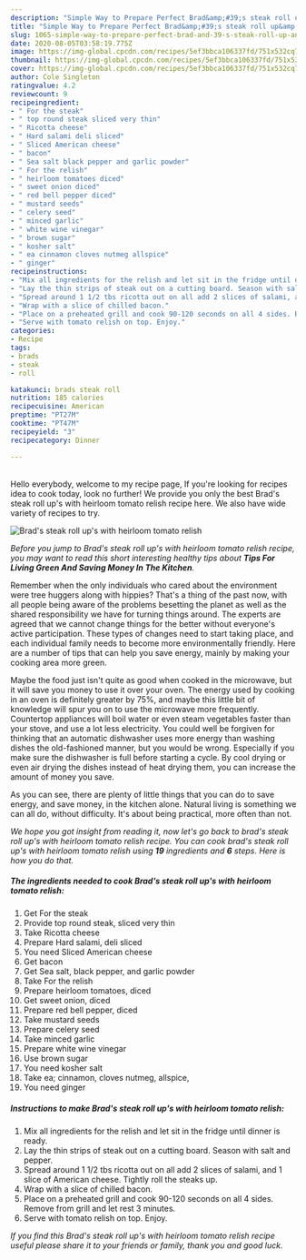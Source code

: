 ```yaml
---
description: "Simple Way to Prepare Perfect Brad&amp;#39;s steak roll up&amp;#39;s with heirloom tomato relish"
title: "Simple Way to Prepare Perfect Brad&amp;#39;s steak roll up&amp;#39;s with heirloom tomato relish"
slug: 1065-simple-way-to-prepare-perfect-brad-and-39-s-steak-roll-up-and-39-s-with-heirloom-tomato-relish
date: 2020-08-05T03:58:19.775Z
image: https://img-global.cpcdn.com/recipes/5ef3bbca106337fd/751x532cq70/brads-steak-roll-ups-with-heirloom-tomato-relish-recipe-main-photo.jpg
thumbnail: https://img-global.cpcdn.com/recipes/5ef3bbca106337fd/751x532cq70/brads-steak-roll-ups-with-heirloom-tomato-relish-recipe-main-photo.jpg
cover: https://img-global.cpcdn.com/recipes/5ef3bbca106337fd/751x532cq70/brads-steak-roll-ups-with-heirloom-tomato-relish-recipe-main-photo.jpg
author: Cole Singleton
ratingvalue: 4.2
reviewcount: 9
recipeingredient:
- " For the steak"
- " top round steak sliced very thin"
- " Ricotta cheese"
- " Hard salami deli sliced"
- " Sliced American cheese"
- " bacon"
- " Sea salt black pepper and garlic powder"
- " For the relish"
- " heirloom tomatoes diced"
- " sweet onion diced"
- " red bell pepper diced"
- " mustard seeds"
- " celery seed"
- " minced garlic"
- " white wine vinegar"
- " brown sugar"
- " kosher salt"
- " ea cinnamon cloves nutmeg allspice"
- " ginger"
recipeinstructions:
- "Mix all ingredients for the relish and let sit in the fridge until dinner is ready."
- "Lay the thin strips of steak out on a cutting board. Season with salt and pepper."
- "Spread around 1 1/2 tbs ricotta out on all add 2 slices of salami, and 1 slice of American cheese. Tightly roll the steaks up."
- "Wrap with a slice of chilled bacon."
- "Place on a preheated grill and cook 90-120 seconds on all 4 sides. Remove from grill and let rest 3 minutes."
- "Serve with tomato relish on top. Enjoy."
categories:
- Recipe
tags:
- brads
- steak
- roll

katakunci: brads steak roll 
nutrition: 185 calories
recipecuisine: American
preptime: "PT27M"
cooktime: "PT47M"
recipeyield: "3"
recipecategory: Dinner

---
```

<br>
Hello everybody, welcome to my recipe page, If you're looking for recipes idea to cook today, look no further! We provide you only the best Brad&#39;s steak roll up&#39;s with heirloom tomato relish recipe here. We also have wide variety of recipes to try.
<br>


![Brad&#39;s steak roll up&#39;s with heirloom tomato relish](https://img-global.cpcdn.com/recipes/5ef3bbca106337fd/751x532cq70/brads-steak-roll-ups-with-heirloom-tomato-relish-recipe-main-photo.jpg)

<i>Before you jump to Brad&#39;s steak roll up&#39;s with heirloom tomato relish recipe, you may want to read this short interesting healthy tips about 
<strong>Tips For Living Green And Saving Money In The Kitchen</strong>.</i>
</br>

Remember when the only individuals who cared about the environment were tree huggers along with hippies? That's a thing of the past now, with all people being aware of the problems besetting the planet as well as the shared responsibility we have for turning things around. The experts are agreed that we cannot change things for the better without everyone's active participation. These types of changes need to start taking place, and each individual family needs to become more environmentally friendly. Here are a number of tips that can help you save energy, mainly by making your cooking area more green.

Maybe the food just isn't quite as good when cooked in the microwave, but it will save you money to use it over your oven. The energy used by cooking in an oven is definitely greater by 75%, and maybe this little bit of knowledge will spur you on to use the microwave more frequently. Countertop appliances will boil water or even steam vegetables faster than your stove, and use a lot less electricity. You could well be forgiven for thinking that an automatic dishwasher uses more energy than washing dishes the old-fashioned manner, but you would be wrong. Especially if you make sure the dishwasher is full before starting a cycle. By cool drying or even air drying the dishes instead of heat drying them, you can increase the amount of money you save.

As you can see, there are plenty of little things that you can do to save energy, and save money, in the kitchen alone. Natural living is something we can all do, without difficulty. It's about being practical, more often than not.


<i>We hope you got insight from reading it, now let's go back to brad&#39;s steak roll up&#39;s with heirloom tomato relish recipe. You can cook brad&#39;s steak roll up&#39;s with heirloom tomato relish using <strong>19</strong> ingredients and <strong>6</strong> steps. Here is how you do that.
</i>

##### The ingredients needed to cook Brad&#39;s steak roll up&#39;s with heirloom tomato relish:

1. Get  For the steak
1. Provide  top round steak, sliced very thin
1. Take  Ricotta cheese
1. Prepare  Hard salami, deli sliced
1. You need  Sliced American cheese
1. Get  bacon
1. Get  Sea salt, black pepper, and garlic powder
1. Take  For the relish
1. Prepare  heirloom tomatoes, diced
1. Get  sweet onion, diced
1. Prepare  red bell pepper, diced
1. Take  mustard seeds
1. Prepare  celery seed
1. Take  minced garlic
1. Prepare  white wine vinegar
1. Use  brown sugar
1. You need  kosher salt
1. Take  ea; cinnamon, cloves nutmeg, allspice,
1. You need  ginger


##### Instructions to make Brad&#39;s steak roll up&#39;s with heirloom tomato relish:

1. Mix all ingredients for the relish and let sit in the fridge until dinner is ready.
1. Lay the thin strips of steak out on a cutting board. Season with salt and pepper.
1. Spread around 1 1/2 tbs ricotta out on all add 2 slices of salami, and 1 slice of American cheese. Tightly roll the steaks up.
1. Wrap with a slice of chilled bacon.
1. Place on a preheated grill and cook 90-120 seconds on all 4 sides. Remove from grill and let rest 3 minutes.
1. Serve with tomato relish on top. Enjoy.


<i>If you find this Brad&#39;s steak roll up&#39;s with heirloom tomato relish recipe useful please share it to your friends or family, thank you and good luck.</i>

